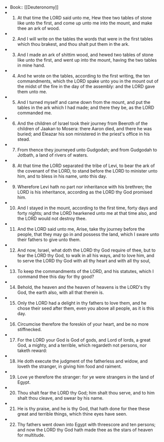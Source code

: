 - Book:: [[Deuteronomy]]
- 1. At that time the LORD said unto me, Hew thee two tables of stone like unto the first, and come up unto me into the mount, and make thee an ark of wood.
- 2. And I will write on the tables the words that were in the first tables which thou brakest, and thou shalt put them in the ark.
- 3. And I made an ark of shittim wood, and hewed two tables of stone like unto the first, and went up into the mount, having the two tables in mine hand.
- 4. And he wrote on the tables, according to the first writing, the ten commandments, which the LORD spake unto you in the mount out of the midst of the fire in the day of the assembly: and the LORD gave them unto me.
- 5. And I turned myself and came down from the mount, and put the tables in the ark which I had made; and there they be, as the LORD commanded me.
- 6. And the children of Israel took their journey from Beeroth of the children of Jaakan to Mosera: there Aaron died, and there he was buried; and Eleazar his son ministered in the priest's office in his stead.
- 7. From thence they journeyed unto Gudgodah; and from Gudgodah to Jotbath, a land of rivers of waters.
- 8. At that time the LORD separated the tribe of Levi, to bear the ark of the covenant of the LORD, to stand before the LORD to minister unto him, and to bless in his name, unto this day.
- 9. Wherefore Levi hath no part nor inheritance with his brethren; the LORD is his inheritance, according as the LORD thy God promised him.
- 10. And I stayed in the mount, according to the first time, forty days and forty nights; and the LORD hearkened unto me at that time also, and the LORD would not destroy thee.
- 11. And the LORD said unto me, Arise, take thy journey before the people, that they may go in and possess the land, which I sware unto their fathers to give unto them.
- 12. And now, Israel, what doth the LORD thy God require of thee, but to fear the LORD thy God, to walk in all his ways, and to love him, and to serve the LORD thy God with all thy heart and with all thy soul,
- 13. To keep the commandments of the LORD, and his statutes, which I command thee this day for thy good?
- 14. Behold, the heaven and the heaven of heavens is the LORD's thy God, the earth also, with all that therein is.
- 15. Only the LORD had a delight in thy fathers to love them, and he chose their seed after them, even you above all people, as it is this day.
- 16. Circumcise therefore the foreskin of your heart, and be no more stiffnecked.
- 17. For the LORD your God is God of gods, and Lord of lords, a great God, a mighty, and a terrible, which regardeth not persons, nor taketh reward:
- 18. He doth execute the judgment of the fatherless and widow, and loveth the stranger, in giving him food and raiment.
- 19. Love ye therefore the stranger: for ye were strangers in the land of Egypt.
- 20. Thou shalt fear the LORD thy God; him shalt thou serve, and to him shalt thou cleave, and swear by his name.
- 21. He is thy praise, and he is thy God, that hath done for thee these great and terrible things, which thine eyes have seen.
- 22. Thy fathers went down into Egypt with threescore and ten persons; and now the LORD thy God hath made thee as the stars of heaven for multitude.
